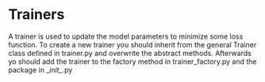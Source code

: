 # Trainers

A trainer is used to update the model parameters to minimize some loss function.
To create a new trainer you should inherit from the general Trainer class
defined in trainer.py and overwrite the abstract methods. Afterwards yo should
add the trainer to the factory method in trainer_factory.py and the package in
\__init\__.py

